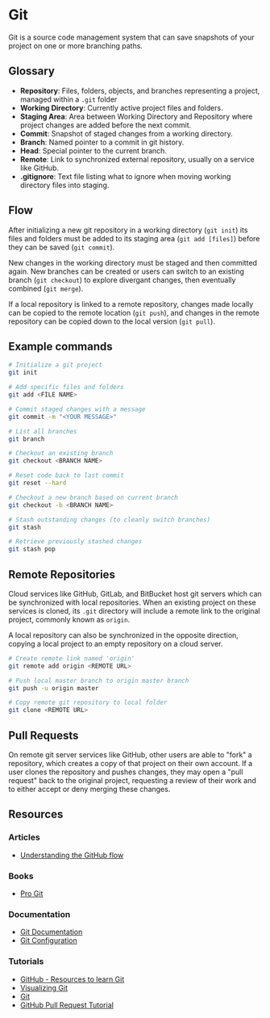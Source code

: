 # Git
Git is a source code management system that can save snapshots of your project on one or more branching paths.

## Glossary
- **Repository**: Files, folders, objects, and branches representing a project, managed within a `.git` folder
- **Working Directory**: Currently active project files and folders.
- **Staging Area**: Area between Working Directory and Repository where project changes are added before the next commit.
- **Commit**: Snapshot of staged changes from a working directory.
- **Branch**: Named pointer to a commit in git history.
- **Head**: Special pointer to the current branch.
- **Remote**: Link to synchronized external repository, usually on a service like GitHub.
- **.gitignore**: Text file listing what to ignore when moving working directory files into staging.

## Flow
After initializing a new git repository in a working directory (`git init`) its files and folders must be added to its staging area (`git add [files]`) before they can be saved (`git commit`). 

New changes in the working directory must be staged and then committed again. New branches can be created or users can switch to an existing branch (`git checkout`) to explore divergant changes, then eventually combined (`git merge`). 

If a local repository is linked to a remote repository, changes made locally can be copied to the remote location (`git push`), and changes in the remote repository can be copied down to the local version (`git pull`).

## Example commands
```bash
# Initialize a git project
git init

# Add specific files and folders
git add <FILE NAME>

# Commit staged changes with a message
git commit -m "<YOUR MESSAGE>"

# List all branches
git branch

# Checkout an existing branch
git checkout <BRANCH NAME>

# Reset code back to last commit
git reset --hard

# Checkout a new branch based on current branch
git checkout -b <BRANCH NAME>

# Stash outstanding changes (to cleanly switch branches)
git stash

# Retrieve previously stashed changes
git stash pop
```

## Remote Repositories
Cloud services like GitHub, GitLab, and BitBucket host git servers which can be synchronized with local repositories. When an existing project on these services is cloned, its `.git` directory will include a remote link to the original project, commonly known as `origin`.

A local repository can also be synchronized in the opposite direction, copying a local project to an empty repository on a cloud server.

```bash
# Create remote link named 'origin'
git remote add origin <REMOTE URL>

# Push local master branch to origin master branch
git push -u origin master

# Copy remote git repository to local folder
git clone <REMOTE URL>
```

## Pull Requests
On remote git server services like GitHub, other users are able to "fork" a repository, which creates a copy of that project on their own account. If a user clones the repository and pushes changes, they may open a "pull request" back to the original project, requesting a review of their work and to either accept or deny merging these changes.

## Resources
### Articles
- [Understanding the GitHub flow](https://guides.github.com/introduction/flow/)

### Books
- [Pro Git](https://git-scm.com/book/en/v2)

### Documentation
- [Git Documentation](https://git-scm.com/doc)
- [Git Configuration](https://git-scm.com/book/en/v2/Customizing-Git-Git-Configuration)

### Tutorials
- [GitHub - Resources to learn Git](http://try.github.io/)
- [Visualizing Git](https://git-school.github.io/visualizing-git/)
- [Git](https://www.vogella.com/tutorials/Git/article.html)
- [GitHub Pull Request Tutorial](https://help.github.com/en/articles/creating-a-pull-request-from-a-fork)
